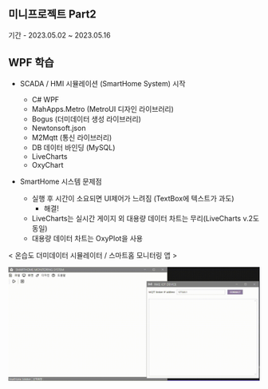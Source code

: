 ## 미니프로젝트 Part2
기간 - 2023.05.02 ~ 2023.05.16

## WPF 학습
- SCADA / HMI 시뮬레이션 (SmartHome System) 시작
	- C# WPF
	- MahApps.Metro (MetroUI 디자인 라이브러리)
	- Bogus (더미데이터 생성 라이브러리)
	- Newtonsoft.json
	- M2Mqtt (통신 라이브러리)
	- DB 데이터 바인딩 (MySQL)
	- LiveCharts
	- OxyChart
	
- SmartHome 시스템 문제점
	- 실행 후 시간이 소요되면 UI제어가 느려짐 (TextBox에 텍스트가 과도)
		- 해결!
	- LiveCharts는 실시간 게이지 외 대용량 데이터 차트는 무리(LiveCharts v.2도 동일)
	- 대용량 데이터 차트는 OxyPlot을 사용

	
< 온습도 더미데이터 시뮬레이터 / 스마트홈 모니터링 앱 >

<img 
src="https://raw.githubusercontent.com/SoYoungHW/miniprojects/main/images/smarthomeWpf.gif" width="800">
